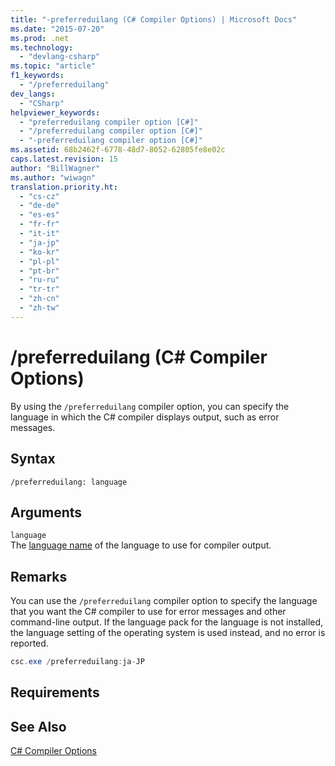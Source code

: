 ```yaml
---
title: "-preferreduilang (C# Compiler Options) | Microsoft Docs"
ms.date: "2015-07-20"
ms.prod: .net
ms.technology: 
  - "devlang-csharp"
ms.topic: "article"
f1_keywords: 
  - "/preferreduilang"
dev_langs: 
  - "CSharp"
helpviewer_keywords: 
  - "preferreduilang compiler option [C#]"
  - "/preferreduilang compiler option [C#]"
  - "-preferreduilang compiler option [C#]"
ms.assetid: 68b2462f-6778-48d7-8052-62805fe8e02c
caps.latest.revision: 15
author: "BillWagner"
ms.author: "wiwagn"
translation.priority.ht: 
  - "cs-cz"
  - "de-de"
  - "es-es"
  - "fr-fr"
  - "it-it"
  - "ja-jp"
  - "ko-kr"
  - "pl-pl"
  - "pt-br"
  - "ru-ru"
  - "tr-tr"
  - "zh-cn"
  - "zh-tw"
---
```

# /preferreduilang (C# Compiler Options)
By using the `/preferreduilang` compiler option, you can specify the language in which the C# compiler displays output, such as error messages.  
  
## Syntax  
  
```  
/preferreduilang: language  
```  
  
## Arguments  
 `language`  
 The [language name](http://go.microsoft.com/fwlink/p/?LinkId=236992) of the language to use for compiler output.  
  
## Remarks  
 You can use the `/preferreduilang` compiler option to specify the language that you want the C# compiler to use for error messages and other command-line output. If the language pack for the language is not installed, the language setting of the operating system is used instead, and no error is reported.  
  
```cs  
csc.exe /preferreduilang:ja-JP  
```  
  
## Requirements  
  
## See Also  
 [C# Compiler Options](../../../csharp/language-reference/compiler-options/index.md)